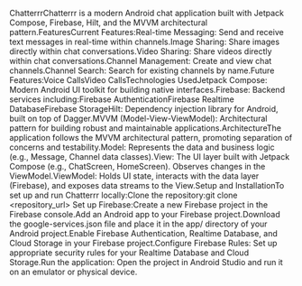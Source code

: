 ChatterrrChatterrr is a modern Android chat application built with Jetpack Compose, Firebase, Hilt, and the MVVM architectural pattern.FeaturesCurrent Features:Real-time Messaging: Send and receive text messages in real-time within channels.Image Sharing: Share images directly within chat conversations.Video Sharing: Share videos directly within chat conversations.Channel Management: Create and view chat channels.Channel Search: Search for existing channels by name.Future Features:Voice CallsVideo CallsTechnologies UsedJetpack Compose: Modern Android UI toolkit for building native interfaces.Firebase: Backend services including:Firebase AuthenticationFirebase Realtime DatabaseFirebase StorageHilt: Dependency injection library for Android, built on top of Dagger.MVVM (Model-View-ViewModel): Architectural pattern for building robust and maintainable applications.ArchitectureThe application follows the MVVM architectural pattern, promoting separation of concerns and testability.Model: Represents the data and business logic (e.g., Message, Channel data classes).View: The UI layer built with Jetpack Compose (e.g., ChatScreen, HomeScreen). Observes changes in the ViewModel.ViewModel: Holds UI state, interacts with the data layer (Firebase), and exposes data streams to the View.Setup and InstallationTo set up and run Chatterrr locally:Clone the repository:git clone <repository_url>
Set up Firebase:Create a new Firebase project in the Firebase console.Add an Android app to your Firebase project.Download the google-services.json file and place it in the app/ directory of your Android project.Enable Firebase Authentication, Realtime Database, and Cloud Storage in your Firebase project.Configure Firebase Rules: Set up appropriate security rules for your Realtime Database and Cloud Storage.Run the application: Open the project in Android Studio and run it on an emulator or physical device.
